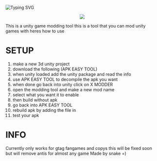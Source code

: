 ![Typing SVG](https://readme-typing-svg.demolab.com/?lines=X+Modder+Tool;Best+Free+Mods+.gg/snakes-mods)
<p align="center">
<a href="https://discord.gg/s79eRwzCq8"><img src="https://img.shields.io/discord/1305016247812882524?label=discord&style=for-the-badge&color=blueviolet"></a>
</p>

This is a unity game modding tool
this is a tool that you can mod unity games with heres how to use 

# SETUP
1. make a new 3d unity project 
2. download the following 
(APK EASY TOOL)
3. when unity loaded add the unity package and read the info 
4. use APK EASY TOOL to decompile the apk you want
5. when done go back into unity click on X MODDER
6. open the modding tool and make a new mod name 
7. select what you want it to enable 
8. then build without apk 
9. go back into APK EASY TOOL
10. rebuild apk by adding the file in 
11. test your apk

# INFO
Currently only works for gtag fangames and copys this will be fixed soon
but will remove antis for almost any game
Made by snake =)
